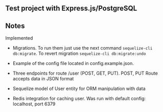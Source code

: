 Test project with Express.js/PostgreSQL
---------------

Notes
---------------

Implemented

- Migrations. To run them just use the next command
  `sequelize-cli db:migrate`. To revert migration `sequelize-cli db:migrate:undo`

- Example of the config file located in config.example.json.

- Three endpoints for route /user (POST, GET, PUT). POST, PUT Route accepts data in JSON format  

- Sequelize model of User entity for ORM manipulation with data

- Redis integration for caching user. Was run with default config: localhost, port 6379
